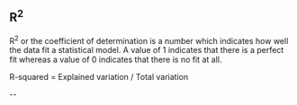## R<sup>2<sup>

R<sup>2</sup> or the coefficient of determination is a number which indicates how well the data fit a statistical model. A value of 1 indicates that there is a perfect fit whereas a value of 0 indicates that there is no fit at all.

R-squared = Explained variation / Total variation

--
